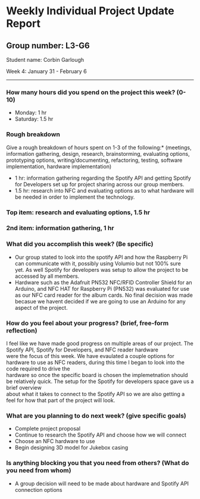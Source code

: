 # Weekly Individual Project Update Report
## Group number: L3-G6
Student name: Corbin Garlough  

Week 4: January 31 - February 6    
___
### How many hours did you spend on the project this week? (0-10)  

- Monday: 1 hr  
- Saturday: 1.5 hr

### Rough breakdown  
Give a rough breakdown of hours spent on 1-3 of the following:* (meetings, 
information gathering, design, research, brainstorming, evaluating options, 
prototyping options, writing/documenting, refactoring, testing, software 
implementation, hardware implementation)  

- 1 hr: information gathering regarding the Spotify API and getting Spotify for Developers set up for project sharing across our group members.  
- 1.5 hr: research into NFC and evaluating options as to what hardware will be needed in order to implement the technology.  

### Top item: research and evaluating options, 1.5 hr  
### 2nd item: information gathering, 1 hr  

### What did you accomplish this week? (Be specific)  
- Our group stated to look into the spotify API and how the Raspberry Pi can communicate with it, possibly using Volumio but not 100% sure  
yet. As well Spotify for developers was setup to allow the project to be accessed by all members.  
- Hardware such as the Adafruit PN532 NFC/RFID Controller Shield for an Arduino, and NFC HAT for Raspberry Pi (PN532) was evaluated for use  
as our NFC card reader for the album cards. No final decision was made becasue we havent decided if we are going to use an Arduino for any  
aspect of the project.

### How do you feel about your progress? (brief, free-form reflection)  

I feel like we have made good progress on multiple areas of our project. The Spotify API, Spotify for Developers, and NFC reader hardware  
were the focus of this week. We have evaulated a couple options for hardware to use as NFC readers, during this time I began to look into the code required to drive the  
hardware so once the specific board is chosen the implemetnation should be relatively quick. The setup for the Spotify for developers space gave us a brief overview  
about what it takes to connect to the Spotify API so we are also getting a feel for how that part of the project will look.

### What are you planning to do next week? (give specific goals)  
- Complete project proposal  
- Continue to research the Spotify API and choose how we will connect  
- Choose an NFC hardware to use  
- Begin designing 3D model for Jukebox casing


### Is anything blocking you that you need from others? (What do you need from whom)  
- A group decision will need to be made about hardware and Spotify API connection options
